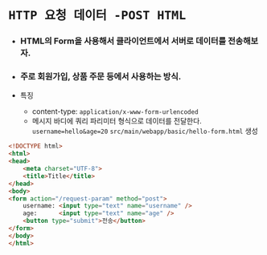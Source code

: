 # `HTTP 요청 데이터 -POST HTML`

- ### HTML의 Form을 사용해서 클라이언트에서 서버로 데이터를 전송해보자.
- ### 주로 회원가입, 상품 주문 등에서 사용하는 방식.<br>

- 특징 
  - content-type: `application/x-www-form-urlencoded`
  - 메시지 바디에 쿼리 파리미터 형식으로 데이터를 전달한다. `username=hello&age=20`
    `src/main/webapp/basic/hello-form.html` 생성
```html
<!DOCTYPE html>
<html>
<head>
    <meta charset="UTF-8">
    <title>Title</title>
</head>
<body>
<form action="/request-param" method="post">
    username: <input type="text" name="username" />
    age:      <input type="text" name="age" />
    <button type="submit">전송</button>
</form>
</body>
</html>
```